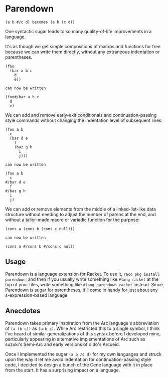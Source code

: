 # Parendown

```
(a b #/c d) becomes (a b (c d))
```

One syntactic sugar leads to so many quality-of-life improvements in a language.

It's as though we get simple compositions of macros and functions for free because we can write them directly, without any extraneous indentation or parentheses.

```
(foo
  (bar a b c
    d
    e))

can now be written

(foo#/bar a b c
  d
  e)
```

We can add and remove early-exit conditionals and continuation-passing style commands without changing the indentation level of subsequent lines:

```
(foo a b
  c
  (bar d e
    f
    (baz g h
      i
      j)))

can now be written

(foo a b
  c
#/bar d e
  f
#/baz g h
  i
  j)
```

We can add or remove elements from the middle of a linked-list-like data structure without needing to adjust the number of parens at the end, and without a tailor-made macro or variadic function for the purpose:

```
(cons a (cons b (cons c null)))

can now be written

(cons a #/cons b #/cons c null)
```

## Usage

Parendown is a language extension for Racket. To use it, `raco pkg install parendown`, and then if you usually write something like `#lang racket` at the top of your files, write something like `#lang parendown racket` instead. Since Parendown is sugar for parentheses, it'll come in handy for just about any s-expression-based language.

## Anecdotes

Parendown takes primary inspiration from the Arc language's abbreviation of `(a (b c))` as `(a:b c)`. While Arc restricted this to a single symbol, I think I've heard of similar generalizations of this syntax before I developed mine, particularly appearing in alternative implementations of Arc such as suzuki's Semi-Arc and early versions of dido's Arcueid.

Once I implemented the sugar `(a b /c d)` for my own languages and struck upon the way it let me avoid indentation for continuation-passing style code, I decided to design a bunch of the Cene language with it in place from the start. It has a surprising impact on a language.
